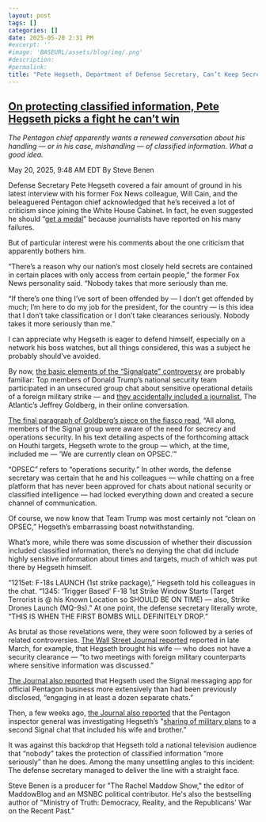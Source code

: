 ```yaml
---
layout: post
tags: []
categories: []
date: 2025-05-20 2:31 PM
#excerpt: ''
#image: 'BASEURL/assets/blog/img/.png'
#description:
#permalink:
title: "Pete Hegseth, Department of Defense Secretary, Can’t Keep Secrets Secret"
---
```



## [On protecting classified information, Pete Hegseth picks a fight he can’t win](https://www.msnbc.com/rachel-maddow-show/maddowblog/protecting-classified-information-pete-hegseth-picks-fight-cant-win-rcna207909)

*The Pentagon chief apparently wants a renewed conversation about his handling — or in his case, mishandling — of classified information. What a good idea.*

May 20, 2025, 9:48 AM EDT
By Steve Benen

Defense Secretary Pete Hegseth covered a fair amount of ground in his latest interview with his former Fox News colleague, Will Cain, and the beleaguered Pentagon chief acknowledged that he’s received a lot of criticism since joining the White House Cabinet. In fact, he even suggested he should “[get a medal](https://x.com/Acyn/status/1924562675327189238)” because journalists have reported on his many failures.

But of particular interest were his comments about the one criticism that apparently bothers him.

“There’s a reason why our nation’s most closely held secrets are contained in certain places with only access from certain people,” the former Fox News personality said. “Nobody takes that more seriously than me.

“If there’s one thing I’ve sort of been offended by — I don’t get offended by much; I’m here to do my job for the president, for the country — is this idea that I don’t take classification or I don’t take clearances seriously. Nobody takes it more seriously than me.”

I can appreciate why Hegseth is eager to defend himself, especially on a network his boss watches, but all things considered, this was a subject he probably should’ve avoided.

By now, [the basic elements of the “Signalgate” controversy](https://www.msnbc.com/rachel-maddow-show/maddowblog/team-trump-accidentally-shared-war-plans-journalist-sparking-scandal-rcna197863) are probably familiar: Top members of Donald Trump’s national security team participated in an unsecured group chat about sensitive operational details of a foreign military strike — and [they accidentally included a journalist](https://www.msnbc.com/rachel-maddow-show/maddowblog/team-trump-accidentally-shared-war-plans-journalist-sparking-scandal-rcna197863), The Atlantic’s Jeffrey Goldberg, in their online conversation.

[The final paragraph of Goldberg’s piece on the fiasco read](https://www.theatlantic.com/politics/archive/2025/03/trump-administration-accidentally-texted-me-its-war-plans/682151/?gift=WtfmW8vfJXc0xmEm1jzrL3xNzqsUVHTj8lHBXxXx19M&), “All along, members of the Signal group were aware of the need for secrecy and operations security. In his text detailing aspects of the forthcoming attack on Houthi targets, Hegseth wrote to the group — which, at the time, included me — ‘We are currently clean on OPSEC.’”

“OPSEC” refers to “operations security.” In other words, the defense secretary was certain that he and his colleagues — while chatting on a free platform that has never been approved for chats about national security or classified intelligence — had locked everything down and created a secure channel of communication.

Of course, we now know that Team Trump was most certainly not “clean on OPSEC,” Hegseth’s embarrassing boast notwithstanding.

What’s more, while there was some discussion of whether their discussion included classified information, there’s no denying the chat did include highly sensitive information about times and targets, much of which was put there by Hegseth himself.

“1215et: F-18s LAUNCH (1st strike package),” Hegseth told his colleagues in the chat. “1345: ‘Trigger Based’ F-18 1st Strike Window Starts (Target Terrorist is @ his Known Location so SHOULD BE ON TIME) — also, Strike Drones Launch (MQ-9s).” At one point, the defense secretary literally wrote, “THIS IS WHEN THE FIRST BOMBS WILL DEFINITELY DROP.”

As brutal as those revelations were, they were soon followed by a series of related controversies. [The Wall Street Journal reported](https://www.wsj.com/politics/national-security/hegseth-brought-his-wife-to-sensitive-meetings-with-foreign-military-officials-c16db0ea?mod=hp_lead_pos1) reported in late March, for example, that Hegseth brought his wife — who does not have a security clearance — “to two meetings with foreign military counterparts where sensitive information was discussed.”

[The Journal also reported](https://www.wsj.com/politics/national-security/pete-hegseth-signal-chats-defense-department-pentagon-ec9a4daa?st=2TCW3c) that Hegseth used the Signal messaging app for official Pentagon business more extensively than had been previously disclosed, “engaging in at least a dozen separate chats.”

Then, a few weeks ago, [the Journal also reported](https://www.wsj.com/politics/national-security/pete-hegseth-signal-chat-wife-pentagon-investigation-b60457db?mod=e2tw) that the Pentagon inspector general was investigating Hegseth’s "[sharing of military plans](https://www.wsj.com/politics/national-security/hegseth-comes-under-scrutiny-for-texting-strike-details-as-fallout-grows-a8e0aa86?mod=article_inline&mod=article_inline) to a second Signal chat that included his wife and brother.”

It was against this backdrop that Hegseth told a national television audience that “nobody” takes the protection of classified information “more seriously” than he does. Among the many unsettling angles to this incident: The defense secretary managed to deliver the line with a straight face.

Steve Benen is a producer for "The Rachel Maddow Show," the editor of MaddowBlog and an MSNBC political contributor. He's also the bestselling author of "Ministry of Truth: Democracy, Reality, and the Republicans' War on the Recent Past."

